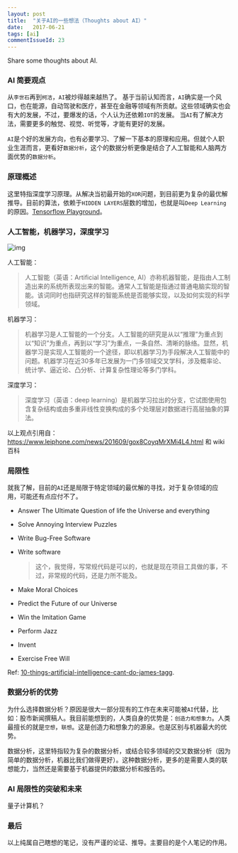```yaml
---
layout: post
title:  "关于AI的一些想法（Thoughts about AI）"
date:   2017-06-21
tags: [ai]
commentIssueId: 23
---
```


Share some thoughts about AI.

### AI 简要观点

从`李世石`再到`柯洁`，`AI`被炒得越来越热了。
基于当前认知而言，`AI`确实是一个风口，也在能源，自动驾驶和医疗，甚至在金融等领域有所贡献。这些领域确实也会有大的发展，不过，要爆发的话，个人认为还依赖`IOT`的发展。
当`AI`有了解决方法，需要更多的触觉、视觉、听觉等，才能有更好的发展。

`AI`是个好的发展方向，也有必要学习、了解一下基本的原理和应用。但就个人职业生涯而言，更看好`数据分析`，这个的数据分析更像是结合了人工智能和人脑两方面优势的`数据分析`。

### 原理概述

这里特指深度学习原理。从解决当初最开始的`XOR`问题，到目前更为复杂的最优解推导。目前的算法，依赖于`HIDDEN LAYERS`层数的增加，也就是叫`Deep Learning`的原因。[Tensorflow Playground](http://playground.tensorflow.org/)。

### 人工智能，机器学习，深度学习

![img](https://user-images.githubusercontent.com/7157346/27370330-a934352e-568e-11e7-8b89-3803d4859f4c.jpg)

人工智能：
> 人工智能（英语：Artificial Intelligence, AI）亦称机器智能，是指由人工制造出来的系统所表现出来的智能。通常人工智能是指通过普通电脑实现的智能。该词同时也指研究这样的智能系统是否能够实现，以及如何实现的科学领域。

机器学习：
> 机器学习是人工智能的一个分支。人工智能的研究是从以“推理”为重点到以“知识”为重点，再到以“学习”为重点，一条自然、清晰的脉络。显然，机器学习是实现人工智能的一个途径，即以机器学习为手段解决人工智能中的问题。机器学习在近30多年已发展为一门多领域交叉学科，涉及概率论、统计学、逼近论、凸分析、计算复杂性理论等多门学科。

深度学习：
> 深度学习（英语：deep learning）是机器学习拉出的分支，它试图使用包含复杂结构或由多重非线性变换构成的多个处理层对数据进行高层抽象的算法。

以上观点引用自：https://www.leiphone.com/news/201609/gox8CoyqMrXMi4L4.html 和 wiki百科


### 局限性

就我了解，目前的`AI`还是局限于特定领域的最优解的寻找，对于复杂领域的应用，可能还有点应付不了。


* Answer The Ultimate Question of life the Universe and everything
* Solve Annoying Interview Puzzles
* Write Bug-Free Software
* Write software
  > 这个，我觉得，写常规代码是可以的，也就是现在项目工具做的事，不过，非常规的代码，还是力所不能及。

* Make Moral Choices
* Predict the Future of our Universe
* Win the Imitation Game
* Perform Jazz
* Invent
* Exercise Free Will

Ref: [10-things-artificial-intelligence-cant-do-james-tagg](https://www.linkedin.com/pulse/10-things-artificial-intelligence-cant-do-james-tagg).

### 数据分析的优势

为什么选择数据分析？原因是很大一部分现有的工作在未来可能被`AI`代替，比如：股市新闻撰稿人。我目前能想到的，人类自身的优势是：`创造力和想象力`。人类最擅长的就是`空想`，`联想`。这是创造力和想象力的源泉。也是区别与机器最大的优势。

数据分析，这里特指较为复杂的数据分析，或结合较多领域的交叉数据分析（因为简单的数据分析，机器比我们做得更好）。这种数据分析，更多的是需要人类的联想能力，当然还是需要基于机器提供的数据分析和报告的。

### AI 局限性的突破和未来

量子计算机？

### 最后

以上纯属自己瞎想的笔记，没有严谨的论证、推导。主要目的是个人笔记的作用。
